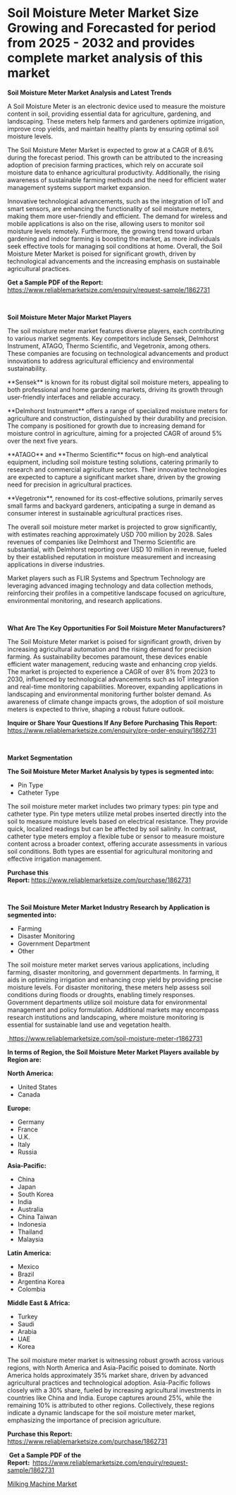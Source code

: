 <p><h1>Soil Moisture Meter Market Size Growing and Forecasted for period from 2025 - 2032 and provides complete market analysis of this market</h1></p><p><strong>Soil Moisture Meter Market Analysis and Latest Trends</strong></p>
<p><p>A Soil Moisture Meter is an electronic device used to measure the moisture content in soil, providing essential data for agriculture, gardening, and landscaping. These meters help farmers and gardeners optimize irrigation, improve crop yields, and maintain healthy plants by ensuring optimal soil moisture levels.</p><p>The Soil Moisture Meter Market is expected to grow at a CAGR of 8.6% during the forecast period. This growth can be attributed to the increasing adoption of precision farming practices, which rely on accurate soil moisture data to enhance agricultural productivity. Additionally, the rising awareness of sustainable farming methods and the need for efficient water management systems support market expansion. </p><p>Innovative technological advancements, such as the integration of IoT and smart sensors, are enhancing the functionality of soil moisture meters, making them more user-friendly and efficient. The demand for wireless and mobile applications is also on the rise, allowing users to monitor soil moisture levels remotely. Furthermore, the growing trend toward urban gardening and indoor farming is boosting the market, as more individuals seek effective tools for managing soil conditions at home. Overall, the Soil Moisture Meter Market is poised for significant growth, driven by technological advancements and the increasing emphasis on sustainable agricultural practices.</p></p>
<p><strong>Get a Sample PDF of the Report:&nbsp;</strong> <a href="https://www.reliablemarketsize.com/enquiry/request-sample/1862731?utm_campaign=3201&utm_medium=2&utm_source=Github&utm_content=ia&utm_term=08042025&utm_id=soil-moisture-meter">https://www.reliablemarketsize.com/enquiry/request-sample/1862731</a></p>
<p>&nbsp;</p>
<p><strong>Soil Moisture Meter Major Market Players</strong></p>
<p><p>The soil moisture meter market features diverse players, each contributing to various market segments. Key competitors include Sensek, Delmhorst Instrument, ATAGO, Thermo Scientific, and Vegetronix, among others. These companies are focusing on technological advancements and product innovations to address agricultural efficiency and environmental sustainability.</p><p>**Sensek** is known for its robust digital soil moisture meters, appealing to both professional and home gardening markets, driving its growth through user-friendly interfaces and reliable accuracy. </p><p>**Delmhorst Instrument** offers a range of specialized moisture meters for agriculture and construction, distinguished by their durability and precision. The company is positioned for growth due to increasing demand for moisture control in agriculture, aiming for a projected CAGR of around 5% over the next five years.</p><p>**ATAGO** and **Thermo Scientific** focus on high-end analytical equipment, including soil moisture testing solutions, catering primarily to research and commercial agriculture sectors. Their innovative technologies are expected to capture a significant market share, driven by the growing need for precision in agricultural practices.</p><p>**Vegetronix**, renowned for its cost-effective solutions, primarily serves small farms and backyard gardeners, anticipating a surge in demand as consumer interest in sustainable agricultural practices rises.</p><p>The overall soil moisture meter market is projected to grow significantly, with estimates reaching approximately USD 700 million by 2028. Sales revenues of companies like Delmhorst and Thermo Scientific are substantial, with Delmhorst reporting over USD 10 million in revenue, fueled by their established reputation in moisture measurement and increasing applications in diverse industries.</p><p>Market players such as FLIR Systems and Spectrum Technology are leveraging advanced imaging technology and data collection methods, reinforcing their profiles in a competitive landscape focused on agriculture, environmental monitoring, and research applications.</p></p>
<p>&nbsp;</p>
<p><strong>What Are The Key Opportunities For Soil Moisture Meter Manufacturers?</strong></p>
<p><p>The Soil Moisture Meter market is poised for significant growth, driven by increasing agricultural automation and the rising demand for precision farming. As sustainability becomes paramount, these devices enable efficient water management, reducing waste and enhancing crop yields. The market is projected to experience a CAGR of over 8% from 2023 to 2030, influenced by technological advancements such as IoT integration and real-time monitoring capabilities. Moreover, expanding applications in landscaping and environmental monitoring further bolster demand. As awareness of climate change impacts grows, the adoption of soil moisture meters is expected to thrive, shaping a robust future outlook.</p></p>
<p><strong>Inquire or Share Your Questions If Any Before Purchasing This Report:</strong> <a href="https://www.reliablemarketsize.com/enquiry/pre-order-enquiry/1862731?utm_campaign=3201&utm_medium=2&utm_source=Github&utm_content=ia&utm_term=08042025&utm_id=soil-moisture-meter">https://www.reliablemarketsize.com/enquiry/pre-order-enquiry/1862731</a></p>
<p>&nbsp;</p>
<p><strong>Market Segmentation</strong></p>
<p><strong>The Soil Moisture Meter Market Analysis by types is segmented into:</strong></p>
<p><ul><li>Pin Type</li><li>Catheter Type</li></ul></p>
<p><p>The soil moisture meter market includes two primary types: pin type and catheter type. Pin type meters utilize metal probes inserted directly into the soil to measure moisture levels based on electrical resistance. They provide quick, localized readings but can be affected by soil salinity. In contrast, catheter type meters employ a flexible tube or sensor to measure moisture content across a broader context, offering accurate assessments in various soil conditions. Both types are essential for agricultural monitoring and effective irrigation management.</p></p>
<p><strong>Purchase this Report:&nbsp;</strong><a href="https://www.reliablemarketsize.com/purchase/1862731?utm_campaign=3201&utm_medium=2&utm_source=Github&utm_content=ia&utm_term=08042025&utm_id=soil-moisture-meter">https://www.reliablemarketsize.com/purchase/1862731</a></p>
<p>&nbsp;</p>
<p><strong>The Soil Moisture Meter Market Industry Research by Application is segmented into:</strong></p>
<p><ul><li>Farming</li><li>Disaster Monitoring</li><li>Government Department</li><li>Other</li></ul></p>
<p><p>The soil moisture meter market serves various applications, including farming, disaster monitoring, and government departments. In farming, it aids in optimizing irrigation and enhancing crop yield by providing precise moisture levels. For disaster monitoring, these meters help assess soil conditions during floods or droughts, enabling timely responses. Government departments utilize soil moisture data for environmental management and policy formulation. Additional markets may encompass research institutions and landscaping, where moisture monitoring is essential for sustainable land use and vegetation health.</p></p>
<p><a href="https://www.reliablemarketsize.com/soil-moisture-meter-r1862731?utm_campaign=3201&utm_medium=2&utm_source=Github&utm_content=ia&utm_term=08042025&utm_id=soil-moisture-meter">&nbsp;https://www.reliablemarketsize.com/soil-moisture-meter-r1862731</a></p>
<p><strong>In terms of Region, the Soil Moisture Meter Market Players available by Region are:</strong></p>
<p>
    <p> <strong> North America: </strong>
        <ul>
            <li>United States</li>
            <li>Canada</li>
        </ul>
        </p> 
    <p> <strong> Europe: </strong>
        <ul>
            <li>Germany</li>
            <li>France</li>
            <li>U.K.</li>
            <li>Italy</li>
            <li>Russia</li>
        </ul>
        </p> 
    <p> <strong> Asia-Pacific: </strong>
        <ul>
            <li>China</li>
            <li>Japan</li>
            <li>South Korea</li>
            <li>India</li>
            <li>Australia</li>
            <li>China Taiwan</li>
            <li>Indonesia</li>
            <li>Thailand</li>
            <li>Malaysia</li>
        </ul>
        </p> 
    <p> <strong> Latin America: </strong>
        <ul>
            <li>Mexico</li>
            <li>Brazil</li>
            <li>Argentina Korea</li>
            <li>Colombia</li>
        </ul>
        </p> 
    <p> <strong> Middle East & Africa: </strong>
        <ul>
            <li>Turkey</li>
            <li>Saudi</li>
            <li>Arabia</li>
            <li>UAE</li>
            <li>Korea</li>
        </ul>
    </p>
    </p>
<p><p>The soil moisture meter market is witnessing robust growth across various regions, with North America and Asia-Pacific poised to dominate. North America holds approximately 35% market share, driven by advanced agricultural practices and technological adoption. Asia-Pacific follows closely with a 30% share, fueled by increasing agricultural investments in countries like China and India. Europe captures around 25%, while the remaining 10% is attributed to other regions. Collectively, these regions indicate a dynamic landscape for the soil moisture meter market, emphasizing the importance of precision agriculture.</p></p>
<p><strong>Purchase this Report: </strong><a href="https://www.reliablemarketsize.com/purchase/1862731?utm_campaign=3201&utm_medium=2&utm_source=Github&utm_content=ia&utm_term=08042025&utm_id=soil-moisture-meter">https://www.reliablemarketsize.com/purchase/1862731</a></p>
<p>&nbsp;<strong>Get a Sample PDF of the Report:&nbsp;&nbsp;</strong><a href="https://www.reliablemarketsize.com/enquiry/request-sample/1862731?utm_campaign=3201&utm_medium=2&utm_source=Github&utm_content=ia&utm_term=08042025&utm_id=soil-moisture-meter">https://www.reliablemarketsize.com/enquiry/request-sample/1862731</a></p>
<p><strong></strong></p>
<p><p><a href="https://github.com/jhamygunler/Market-Research-Report-List-1/blob/main/milking-machine-market.md?utm_campaign=3201&utm_medium=2&utm_source=Github&utm_content=ia&utm_term=08042025&utm_id=soil-moisture-meter">Milking Machine Market</a></p></p>